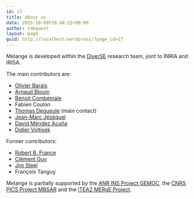 ```yaml
---
id: 17
title: About us
date: 2015-10-09T19:48:22+00:00
author: tdegueul
layout: page
guid: http://localhost/wordpress/?page_id=17
---
```

Melange is developed within the [DiverSE](http://diverse.irisa.fr/) research team, joint to INRIA and IRISA.

The main contributors are:

  * [Olivier Barais](http://olivier.barais.fr/)
  * [Arnaud Blouin](http://people.irisa.fr/Arnaud.Blouin/)
  * [Benoit Combemale](http://people.irisa.fr/Benoit.Combemale/)
  * Fabien Coulon
  * [Thomas Degueule](http://people.irisa.fr/Thomas.Degueule/) (main contact)
  * [Jean-Marc Jézéquel](http://people.irisa.fr/Jean-Marc.Jezequel/)
  * [David Méndez Acuña](http://damenac.snack.ws/)
  * [Didier Vojtisek](http://people.rennes.inria.fr/Didier.Vojtisek/)

Former contributors:

  * [Robert B. France](http://www.cs.colostate.edu/~france/)
  * [Clément Guy](https://sites.google.com/site/clementgguy/home)
  * [Jim Steel](http://researchers.uq.edu.au/researcher/816)
  * François Tanguy

Melange is partially supported by the [ANR INS Project GEMOC](http://gemoc.org/ins/), the [CNRS PICS Project MBSAR](http://gemoc.org/mbsar/) and the [ITEA2 MERgE Project](http://www.merge-project.eu/).